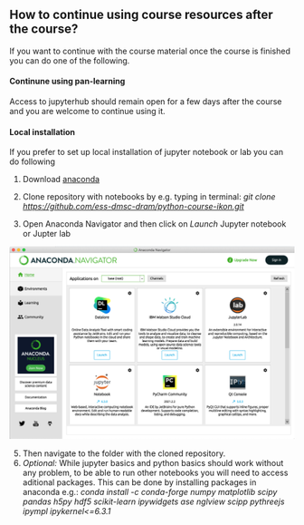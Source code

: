 ## How to continue using course resources after the course?
If you want to continue with the course material once the course is finished you can do one of the following.

#### Continune using pan-learning

Access to jupyterhub should remain open for a few days after the course and you are welcome to continue using it.

#### Local installation
If you prefer to set up local installation of jupyter notebook or lab you can do following

1. Download [anaconda](https://www.anaconda.com/products/individual#download-section)

2. Clone repository with notebooks by e.g. typing in terminal: *git clone https://github.com/ess-dmsc-dram/python-course-ikon.git*

4. Open Anaconda Navigator and then click on *Launch* Jupyter notebook or Jupter lab
<img src='ikon21_nav_2.png'>

5. Then navigate to the folder with the cloned repository. 
6. *Optional:* While jupyter basics and python basics should work without any problem, to be able to run other notebooks you will need to access aditional packages. This can be done by installing packages in anaconda e.g.: 
*conda install  -c conda-forge  numpy matplotlib scipy pandas h5py hdf5 scikit-learn ipywidgets ase nglview scipp pythreejs ipympl ipykernel<=6.3.1*


